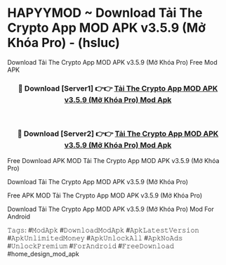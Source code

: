 # HAPYYMOD ~ Download Tải The Crypto App MOD APK v3.5.9 (Mở Khóa Pro) - (hsluc)
Download Tải The Crypto App MOD APK v3.5.9 (Mở Khóa Pro) Free Mod APK

<div align="center">
<h3>🔴 Download [Server1] 👉👉 <a href="https://apk-comot.site?title=Tải_The_Crypto_App_MOD_APK_v3.5.9_(Mở_Khóa_Pro)">Tải The Crypto App MOD APK v3.5.9 (Mở Khóa Pro) Mod Apk</a></h3><br>

<h3>🔴 Download [Server2] 👉👉 <a href="https://apk-comot.site?title=Tải_The_Crypto_App_MOD_APK_v3.5.9_(Mở_Khóa_Pro)">Tải The Crypto App MOD APK v3.5.9 (Mở Khóa Pro) Mod Apk</a></h3>
</div>


Free Download APK MOD Tải The Crypto App MOD APK v3.5.9 (Mở Khóa Pro)

Download Tải The Crypto App MOD APK v3.5.9 (Mở Khóa Pro) 

Free APK MOD Tải The Crypto App MOD APK v3.5.9 (Mở Khóa Pro) 

Download Tải The Crypto App MOD APK v3.5.9 (Mở Khóa Pro) Mod For Android

𝚃𝚊𝚐𝚜: #𝙼𝚘𝚍𝙰𝚙𝚔 #𝙳𝚘𝚠𝚗𝚕𝚘𝚊𝚍𝙼𝚘𝚍𝙰𝚙𝚔 #𝙰𝚙𝚔𝙻𝚊𝚝𝚎𝚜𝚝𝚅𝚎𝚛𝚜𝚒𝚘𝚗 #𝙰𝚙𝚔𝚄𝚗𝚕𝚒𝚖𝚒𝚝𝚎𝚍𝙼𝚘𝚗𝚎𝚢 #𝙰𝚙𝚔𝚄𝚗𝚕𝚘𝚌𝚔𝙰𝚕𝚕 #𝙰𝚙𝚔𝙽𝚘𝙰𝚍𝚜 #𝚄𝚗𝚕𝚘𝚌𝚔𝙿𝚛𝚎𝚖𝚒𝚞𝚖 #𝙵𝚘𝚛𝙰𝚗𝚍𝚛𝚘𝚒𝚍 #𝙵𝚛𝚎𝚎𝙳𝚘𝚠𝚗𝚕𝚘𝚊𝚍 #home_design_mod_apk